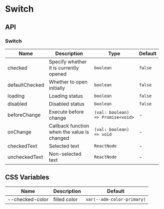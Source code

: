 # Switch

<code src="./demos/demo1.tsx"></code>
<code src="./demos/demo2.tsx"></code>

## API

### Switch

| Name           | Description                                 | Type                              | Default |
| -------------- | ------------------------------------------- | --------------------------------- | ------- |
| checked        | Specify whether it is currently opened      | `boolean`                         | `false` |
| defaultChecked | Whether to open initially                   | `boolean`                         | `false` |
| loading        | Loading status                              | `boolean`                         | `false` |
| disabled       | Disabled status                             | `boolean`                         | `false` |
| beforeChange   | Execute before change                       | `(val: boolean) => Promise<void>` | -       |
| onChange       | Callback function when the value is changed | `(val: boolean) => void`          | -       |
| checkedText    | Selected text                               | `ReactNode`                       | -       |
| uncheckedText  | Non-selected text                           | `ReactNode`                       | -       |

## CSS Variables

| Name            | Description  | Default                    |
| --------------- | ------------ | -------------------------- |
| --checked-color | filled color | `var(--adm-color-primary)` |
